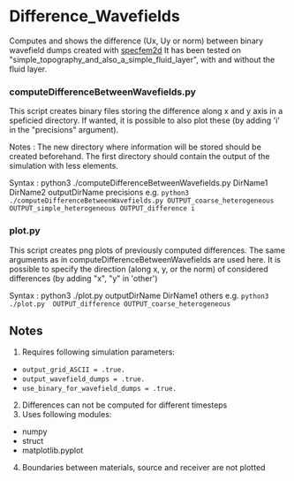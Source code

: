 # Difference_Wavefields

Computes and shows the difference (Ux, Uy or norm) between binary wavefield dumps created with [specfem2d](https://specfem2d.readthedocs.io/en/latest/)
It has been tested on "simple_topography_and_also_a_simple_fluid_layer", with and without the fluid layer. 

### computeDifferenceBetweenWavefields.py
This script creates binary files storing the difference along x and y axis in a speficied directory. 
If wanted, it is possible to also plot these (by adding 'i' in the "precisions" argument). 

Notes : 
The new directory where information will be stored should be created beforehand. 
The first directory should contain the output of the simulation with less elements. 

Syntax : python3 ./computeDifferenceBetweenWavefields.py DirName1 DirName2 outputDirName precisions
e.g.    `python3 ./computeDifferenceBetweenWavefields.py OUTPUT_coarse_heterogeneous OUTPUT_simple_heterogeneous OUTPUT_difference i`

### plot.py
This script creates png plots of previously computed differences. 
The same arguments as in computeDifferenceBetweenWavefields are used here. 
It is possible to specify the direction (along x, y, or the norm) of considered differences (by adding "x", "y" in 'other') 

Syntax : python3 ./plot.py outputDirName DirName1 others
e.g.     `python3 ./plot.py  OUTPUT_difference OUTPUT_coarse_heterogeneous`

## Notes
1. Requires following simulation parameters:
-   `output_grid_ASCII = .true.`
-   `output_wavefield_dumps = .true.`
-   `use_binary_for_wavefield_dumps = .true.`
2. Differences can not be computed for different timesteps
3. Uses following modules:
-   numpy 
-   struct
-   matplotlib.pyplot
4. Boundaries between materials, source and receiver are not plotted

